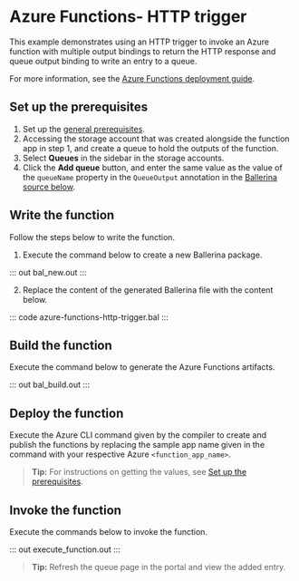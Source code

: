 # Azure Functions- HTTP trigger

This example demonstrates using an HTTP trigger to invoke an Azure function with multiple output bindings to return the HTTP response and queue output binding to write an entry to a queue.

For more information, see the [Azure Functions deployment guide](https://ballerina.io/learn/run-in-the-cloud/function-as-a-service/azure-functions/).

## Set up the prerequisites

1. Set up the [general prerequisites](https://ballerina.io/learn/run-in-the-cloud/function-as-a-service/azure-functions/#set-up-the-prerequisites).
2. Accessing the storage account that was created alongside the function app in step 1, and create a queue to hold the outputs of the function.
3. Select **Queues** in the sidebar in the storage accounts.
4. Click the **Add queue** button, and enter the same value as the value of the `queueName` property in the `QueueOutput` annotation in the [Ballerina source below](https://ballerina.io/learn/by-example/azure-functions-trigger/#write-the-function).

## Write the function

Follow the steps below to write the function.

1. Execute the command below to create a new Ballerina package.

::: out bal_new.out :::

2. Replace the content of the generated Ballerina file with the content below.

::: code azure-functions-http-trigger.bal :::

## Build the function

Execute the command below to generate the Azure Functions artifacts.

::: out bal_build.out :::

## Deploy the function

Execute the Azure CLI command given by the compiler to create and publish the functions by replacing the sample app name given in the command with your respective Azure `<function_app_name>`.

>**Tip:** For instructions on getting the values, see [Set up the prerequisites](https://ballerina.io/learn/run-in-the-cloud/function-as-a-service/azure-functions/#set-up-the-prerequisites).

## Invoke the function

Execute the commands below to invoke the function.

::: out execute_function.out :::

>**Tip:** Refresh the queue page in the portal and view the added entry.
